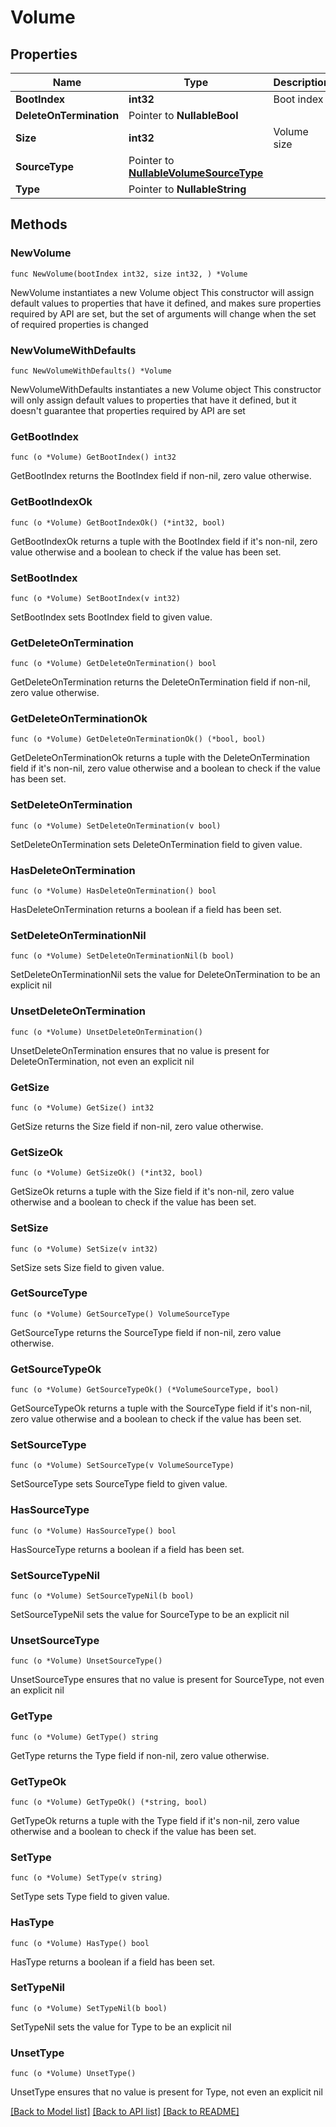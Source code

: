 # Volume

## Properties

Name | Type | Description | Notes
------------ | ------------- | ------------- | -------------
**BootIndex** | **int32** | Boot index | 
**DeleteOnTermination** | Pointer to **NullableBool** |  | [optional] 
**Size** | **int32** | Volume size | 
**SourceType** | Pointer to [**NullableVolumeSourceType**](VolumeSourceType.md) |  | [optional] 
**Type** | Pointer to **NullableString** |  | [optional] 

## Methods

### NewVolume

`func NewVolume(bootIndex int32, size int32, ) *Volume`

NewVolume instantiates a new Volume object
This constructor will assign default values to properties that have it defined,
and makes sure properties required by API are set, but the set of arguments
will change when the set of required properties is changed

### NewVolumeWithDefaults

`func NewVolumeWithDefaults() *Volume`

NewVolumeWithDefaults instantiates a new Volume object
This constructor will only assign default values to properties that have it defined,
but it doesn't guarantee that properties required by API are set

### GetBootIndex

`func (o *Volume) GetBootIndex() int32`

GetBootIndex returns the BootIndex field if non-nil, zero value otherwise.

### GetBootIndexOk

`func (o *Volume) GetBootIndexOk() (*int32, bool)`

GetBootIndexOk returns a tuple with the BootIndex field if it's non-nil, zero value otherwise
and a boolean to check if the value has been set.

### SetBootIndex

`func (o *Volume) SetBootIndex(v int32)`

SetBootIndex sets BootIndex field to given value.


### GetDeleteOnTermination

`func (o *Volume) GetDeleteOnTermination() bool`

GetDeleteOnTermination returns the DeleteOnTermination field if non-nil, zero value otherwise.

### GetDeleteOnTerminationOk

`func (o *Volume) GetDeleteOnTerminationOk() (*bool, bool)`

GetDeleteOnTerminationOk returns a tuple with the DeleteOnTermination field if it's non-nil, zero value otherwise
and a boolean to check if the value has been set.

### SetDeleteOnTermination

`func (o *Volume) SetDeleteOnTermination(v bool)`

SetDeleteOnTermination sets DeleteOnTermination field to given value.

### HasDeleteOnTermination

`func (o *Volume) HasDeleteOnTermination() bool`

HasDeleteOnTermination returns a boolean if a field has been set.

### SetDeleteOnTerminationNil

`func (o *Volume) SetDeleteOnTerminationNil(b bool)`

 SetDeleteOnTerminationNil sets the value for DeleteOnTermination to be an explicit nil

### UnsetDeleteOnTermination
`func (o *Volume) UnsetDeleteOnTermination()`

UnsetDeleteOnTermination ensures that no value is present for DeleteOnTermination, not even an explicit nil
### GetSize

`func (o *Volume) GetSize() int32`

GetSize returns the Size field if non-nil, zero value otherwise.

### GetSizeOk

`func (o *Volume) GetSizeOk() (*int32, bool)`

GetSizeOk returns a tuple with the Size field if it's non-nil, zero value otherwise
and a boolean to check if the value has been set.

### SetSize

`func (o *Volume) SetSize(v int32)`

SetSize sets Size field to given value.


### GetSourceType

`func (o *Volume) GetSourceType() VolumeSourceType`

GetSourceType returns the SourceType field if non-nil, zero value otherwise.

### GetSourceTypeOk

`func (o *Volume) GetSourceTypeOk() (*VolumeSourceType, bool)`

GetSourceTypeOk returns a tuple with the SourceType field if it's non-nil, zero value otherwise
and a boolean to check if the value has been set.

### SetSourceType

`func (o *Volume) SetSourceType(v VolumeSourceType)`

SetSourceType sets SourceType field to given value.

### HasSourceType

`func (o *Volume) HasSourceType() bool`

HasSourceType returns a boolean if a field has been set.

### SetSourceTypeNil

`func (o *Volume) SetSourceTypeNil(b bool)`

 SetSourceTypeNil sets the value for SourceType to be an explicit nil

### UnsetSourceType
`func (o *Volume) UnsetSourceType()`

UnsetSourceType ensures that no value is present for SourceType, not even an explicit nil
### GetType

`func (o *Volume) GetType() string`

GetType returns the Type field if non-nil, zero value otherwise.

### GetTypeOk

`func (o *Volume) GetTypeOk() (*string, bool)`

GetTypeOk returns a tuple with the Type field if it's non-nil, zero value otherwise
and a boolean to check if the value has been set.

### SetType

`func (o *Volume) SetType(v string)`

SetType sets Type field to given value.

### HasType

`func (o *Volume) HasType() bool`

HasType returns a boolean if a field has been set.

### SetTypeNil

`func (o *Volume) SetTypeNil(b bool)`

 SetTypeNil sets the value for Type to be an explicit nil

### UnsetType
`func (o *Volume) UnsetType()`

UnsetType ensures that no value is present for Type, not even an explicit nil

[[Back to Model list]](../README.md#documentation-for-models) [[Back to API list]](../README.md#documentation-for-api-endpoints) [[Back to README]](../README.md)


